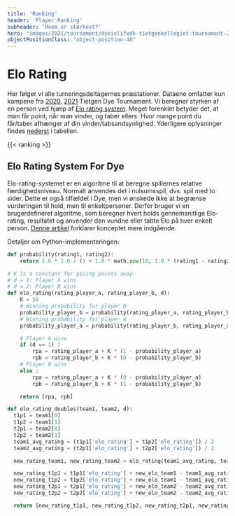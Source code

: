 ```yaml
---
title: 'Ranking'
header: 'Player Ranking'
subheader: 'Hvem er stærkest?'
hero: "images/2021/tournament/dyeislifedk-tietgenkollegiet-tournament-2021-who-is-the-strongest.jpeg"
objectPositionClass: "object-position-40"
---
```


# Elo Rating

Her følger vi alle turneringsdeltagernes præstationer. Dataene omfatter kun kampene fra [2020](/tournament/2020/), [2021](/tournament/2021/) Tietgen Dye Tournament. Vi beregner styrken af en person ved hjælp af [Elo rating system](https://en.wikipedia.org/wiki/Elo_rating_system). Meget forenklet betyder det, at man får point, når man vinder, og taber ellers. Hvor mange point du får/taber afhænger af din vinder/tabsandsynlighed. Yderligere oplysninger findes [nederst](#elo-rating-system-for-dye) i tabellen.

{{< ranking >}}

## Elo Rating System For Dye

Elo-rating-systemet er en algoritme til at beregne spillernes relative færdighedsniveau. Normalt anvendes det i nulsumsspil, dvs. spil med to sider. Dette er også tilfældet i Dye, men vi ønskede ikke at begrænse vurderingen til hold, men til enkeltpersoner. Derfor bruger vi en brugerdefineret algoritme, som beregner hvert holds gennemsnitlige Elo-rating, resultatet og anvender den vundne eller tabte Elo på hver enkelt person. [Denne artikel](https://elosportschallenge.wordpress.com/2017/06/09/individual-ranking-for-doubles-game/) forklarer konceptet mere indgående.

Detaljer om Python-implementeringen:

```python
def probability(rating1, rating2):
    return 1.0 * 1.0 / (1 + 1.0 * math.pow(10, 1.0 * (rating1 - rating2) / 400))

# K is a constant for giving points away.
# d = 1: Player A wins
# d = 2: Player B wins
def elo_rating(rating_player_a, rating_player_b, d):
    K = 50
    # Winning probability for player B
    probability_player_b = probability(rating_player_a, rating_player_b)
    # Winning probability for player A
    probability_player_a = probability(rating_player_b, rating_player_a)

    # Player A wins
    if (d == 1) :
        rpa = rating_player_a + K * (1 - probability_player_a)
        rpb = rating_player_b + K * (0 - probability_player_b)
    # Player B wins
    else :
        rpa = rating_player_a + K * (0 - probability_player_a)
        rpb = rating_player_b + K * (1 - probability_player_b)

    return [rpa, rpb]

def elo_rating_doubles(team1, team2, d):
  t1p1 = team1[0]
  t1p2 = team1[1]
  t2p1 = team2[0]
  t2p2 = team2[1]
  team1_avg_rating = (t1p1['elo_rating'] + t1p2['elo_rating']) / 2
  team2_avg_rating = (t2p1['elo_rating'] + t2p2['elo_rating']) / 2

  new_rating_team1, new_rating_team2 = elo_rating(team1_avg_rating, team2_avg_rating, d)

  new_rating_t1p1 = t1p1['elo_rating'] + new_elo_team1 - team1_avg_rating
  new_rating_t1p2 = t1p2['elo_rating'] + new_elo_team1 - team1_avg_rating
  new_rating_t2p1 = t2p1['elo_rating'] + new_elo_team2 - team2_avg_rating
  new_rating_t2p2 = t2p2['elo_rating'] + new_elo_team2 - team2_avg_rating

  return [new_rating_t1p1, new_rating_t1p2, new_rating_t2p1, new_rating_t2p2]
```
